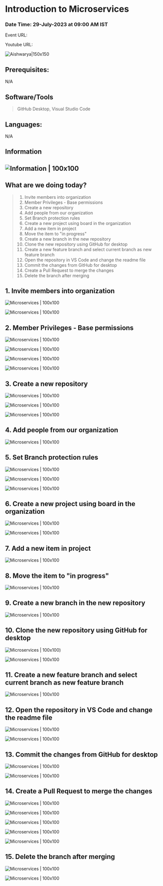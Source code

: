 # Introduction to Microservices

### Date Time: 29-July-2023 at 09:00 AM IST

Event URL:

Youtube URL:

![Aishwarya|150x150](https://github.com/Aishwarya-s-Tech-Skill-Academy/Practice/blob/main/Images/Aishwarya.png)

## Prerequisites:

N/A

## Software/Tools

> GitHub Desktop, Visual Studio Code

## Languages:

N/A

## Information

## ![Information | 100x100](https://github.com/Aishwarya-s-Tech-Skill-Academy/Practice/blob/main/Images/Information.PNG)

## What are we doing today?

> 1. Invite members into organization
> 2. Member Privileges - Base permissions
> 3. Create a new repository 
> 4. Add people from our organization
> 5. Set Branch protection rules
> 6. Create a new project using board in the organization
> 7. Add a new item in project
> 8. Move the item to "in progress"
> 9. Create a new branch in the new repository 
> 10. Clone the new repository using GitHub for desktop
> 11. Create a new feature branch and select current branch as new feature branch
> 12. Open the repository in VS Code and change the readme file
> 13. Commit the changes from GitHub for desktop
> 14. Create a Pull Request to merge the changes
> 15. Delete the branch after merging


## 1. Invite members into organization

![Microservices | 100x100](https://github.com/Aishwarya-s-Tech-Skill-Academy/Practice/blob/main/Images/1_1.PNG)

![Microservices | 100x100](https://github.com/Aishwarya-s-Tech-Skill-Academy/Practice/blob/main/Images/1_2.PNG)

## 2. Member Privileges - Base permissions

![Microservices | 100x100](https://github.com/Aishwarya-s-Tech-Skill-Academy/Practice/blob/main/Images/2_1.PNG)

![Microservices | 100x100](https://github.com/Aishwarya-s-Tech-Skill-Academy/Practice/blob/main/Images/2_2.PNG)

![Microservices | 100x100](https://github.com/Aishwarya-s-Tech-Skill-Academy/Practice/blob/main/Images/2_3.PNG)

![Microservices | 100x100](https://github.com/Aishwarya-s-Tech-Skill-Academy/Practice/blob/main/Images/2_4.PNG)

## 3. Create a new repository

![Microservices | 100x100](https://github.com/Aishwarya-s-Tech-Skill-Academy/Practice/blob/main/Images/3_1.PNG)

![Microservices | 100x100](https://github.com/Aishwarya-s-Tech-Skill-Academy/Practice/blob/main/Images/3_2.PNG)

![Microservices | 100x100](https://github.com/Aishwarya-s-Tech-Skill-Academy/Practice/blob/main/Images/3_3.PNG)

## 4. Add people from our organization

![Microservices | 100x100](https://github.com/Aishwarya-s-Tech-Skill-Academy/Practice/blob/main/Images/4_1.PNG)

## 5. Set Branch protection rules

![Microservices | 100x100](https://github.com/Aishwarya-s-Tech-Skill-Academy/Practice/blob/main/Images/5_1.PNG)

![Microservices | 100x100](https://github.com/Aishwarya-s-Tech-Skill-Academy/Practice/blob/main/Images/5_2.PNG)

![Microservices | 100x100](https://github.com/Aishwarya-s-Tech-Skill-Academy/Practice/blob/main/Images/5_3.PNG)

## 6. Create a new project using board in the organization
![Microservices | 100x100](https://github.com/Aishwarya-s-Tech-Skill-Academy/Practice/blob/main/Images/6_1.PNG)

![Microservices | 100x100](https://github.com/Aishwarya-s-Tech-Skill-Academy/Practice/blob/main/Images/6_2.PNG)

## 7. Add a new item in project

![Microservices | 100x100](https://github.com/Aishwarya-s-Tech-Skill-Academy/Practice/blob/main/Images/7_1.PNG)

## 8. Move the item to "in progress"
![Microservices | 100x100](https://github.com/Aishwarya-s-Tech-Skill-Academy/Practice/blob/main/Images/8_1.PNG)

## 9. Create a new branch in the new repository

![Microservices | 100x100](https://github.com/Aishwarya-s-Tech-Skill-Academy/Practice/blob/main/Images/9_1.PNG)

## 10. Clone the new repository using GitHub for desktop

![Microservices | 100x100](https://github.com/Aishwarya-s-Tech-Skill-Academy/Practice/blob/main/Images/10_1.PNG))

![Microservices | 100x100](https://github.com/Aishwarya-s-Tech-Skill-Academy/Practice/blob/main/Images/10_2.PNG)

## 11. Create a new feature branch and select current branch as new feature branch

![Microservices | 100x100](https://github.com/Aishwarya-s-Tech-Skill-Academy/Practice/blob/main/Images/11_1.PNG)

## 12. Open the repository in VS Code and change the readme file

![Microservices | 100x100](https://github.com/Aishwarya-s-Tech-Skill-Academy/Practice/blob/main/Images/12_1.PNG)

![Microservices | 100x100](https://github.com/Aishwarya-s-Tech-Skill-Academy/Practice/blob/main/Images/12_2.PNG)

## 13. Commit the changes from GitHub for desktop

![Microservices | 100x100](https://github.com/Aishwarya-s-Tech-Skill-Academy/Practice/blob/main/Images/13_1.PNG)

![Microservices | 100x100](https://github.com/Aishwarya-s-Tech-Skill-Academy/Practice/blob/main/Images/12_2.PNG)

## 14. Create a Pull Request to merge the changes

![Microservices | 100x100](https://github.com/Aishwarya-s-Tech-Skill-Academy/Practice/blob/main/Images/14_1.PNG)

![Microservices | 100x100](https://github.com/Aishwarya-s-Tech-Skill-Academy/Practice/blob/main/Images/14_2.PNG)

![Microservices | 100x100](https://github.com/Aishwarya-s-Tech-Skill-Academy/Practice/blob/main/Images/14_3.PNG)

![Microservices | 100x100](https://github.com/Aishwarya-s-Tech-Skill-Academy/Practice/blob/main/Images/14_4.PNG)

![Microservices | 100x100](https://github.com/Aishwarya-s-Tech-Skill-Academy/Practice/blob/main/Images/14_5.PNG)

## 15. Delete the branch after merging

![Microservices | 100x100](https://github.com/Aishwarya-s-Tech-Skill-Academy/Practice/blob/main/Images/15_1.PNG)


![Microservices | 100x100](https://github.com/Aishwarya-s-Tech-Skill-Academy/Practice/blob/main/Images/16_1.PNG)